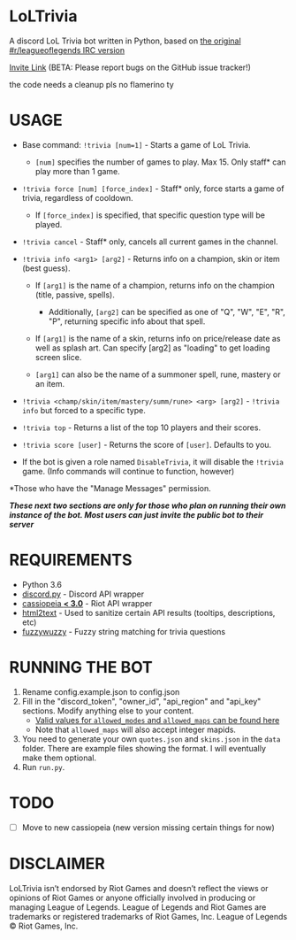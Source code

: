 # LoLTrivia
A discord LoL Trivia bot written in Python, based on
[the original #r/leagueoflegends IRC version](https://github.com/SaschaMann/TriviaBot/)

[Invite Link](https://discordapp.com/oauth2/authorize?client_id=272459645673668608&scope=bot&permissions=101440) (BETA: Please report bugs on the GitHub issue tracker!)


the code needs a cleanup pls no flamerino ty

# USAGE
- Base command: `!trivia [num=1]` - Starts a game of LoL Trivia.
    - `[num]` specifies the number of games to play. Max 15. Only staff* can play more than 1 game.

- `!trivia force [num] [force_index]` - Staff* only, force starts a game of trivia, regardless of cooldown.
    - If `[force_index]` is specified, that specific question type will be played.

- `!trivia cancel` - Staff* only, cancels all current games in the channel.

- `!trivia info <arg1> [arg2]` - Returns info on a champion, skin or item (best guess).
    - If `[arg1]` is the name of a champion, returns info on the champion (title, passive, spells).
        - Additionally, `[arg2]` can be specified as one of "Q", "W", "E", "R", "P", returning specific info about that spell.

    - If `[arg1]` is the name of a skin, returns info on price/release date as well as splash art. Can specify [arg2] as "loading" to get loading screen slice.

    - `[arg1]` can also be the name of a summoner spell, rune, mastery or an item.

- `!trivia <champ/skin/item/mastery/summ/rune> <arg> [arg2]` - `!trivia info` but forced to a specific type.

- `!trivia top` - Returns a list of the top 10 players and their scores.

- `!trivia score [user]` - Returns the score of `[user]`. Defaults to you.

- If the bot is given a role named `DisableTrivia`, it will disable the `!trivia` game. (Info commands will continue to function, however)

\*Those who have the "Manage Messages" permission.

***These next two sections are only for those who plan on running their own instance of the bot.
Most users can just invite the public bot to their server***

# REQUIREMENTS
* Python 3.6
* [discord.py](https://github.com/Rapptz/discord.py) - Discord API wrapper
* [cassiopeia **< 3.0**](https://github.com/meraki-analytics/cassiopeia) - Riot API wrapper
* [html2text](https://github.com/aaronsw/html2text) - Used to sanitize certain API results (tooltips, descriptions, etc)
* [fuzzywuzzy](https://github.com/seatgeek/fuzzywuzzy) - Fuzzy string matching for trivia questions

# RUNNING THE BOT
1. Rename config.example.json to config.json
2. Fill in the "discord_token", "owner_id", "api_region" and "api_key" sections.
Modify anything else to your content.
    - [Valid values for `allowed_modes` and `allowed_maps` can be found here](https://developer.riotgames.com/game-constants.html#mapNames)
    - Note that `allowed_maps` will also accept integer mapids.
3. You need to generate your own `quotes.json` and `skins.json` in the `data` folder.
There are example files showing the format. I will eventually make them optional.
4. Run `run.py`.

# TODO

- [ ] Move to new cassiopeia (new version missing certain things for now)

# DISCLAIMER

LoLTrivia isn’t endorsed by Riot Games and doesn’t reflect the views or opinions of Riot Games or anyone officially involved in producing or managing League of Legends. League of Legends and Riot Games are trademarks or registered trademarks of Riot Games, Inc. League of Legends © Riot Games, Inc.
